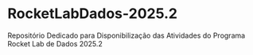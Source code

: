 # RocketLabDados-2025.2
Repositório Dedicado para Disponibilização das Atividades do Programa Rocket Lab de Dados 2025.2
